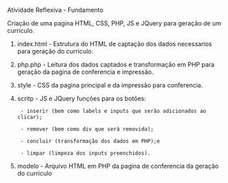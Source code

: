 Atividade Reflexiva - Fundamento

  Criação de uma pagina HTML, CSS, PHP, JS e JQuery para geração de um curriculo.
  
  1. index.html - Estrutura do HTML de captação dos dados necessarios para geração do curriculo.
  2. php.php - Leitura dos dados captados e transformação em PHP para geração da pagina de conferencia e impressão.
  3. style - CSS da pagina principal e da impressão para conferencia.
  4. scritp - JS e JQuery funções para os botões:

          - inserir (bem como labels e inputs que serão adicionados ao clicar);
          
          - remover (bem como div que será removida);
          
          - concluir (transformação dos dados em PHP);e
          
          - limpar (limpeza dos inputs preenchidos).
  5. modelo - Arquivo HTML em PHP da pagina de conferencia da geração do curriculo

